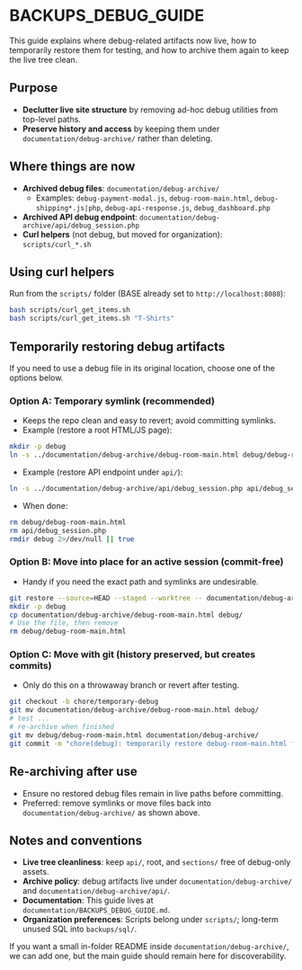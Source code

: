 # BACKUPS_DEBUG_GUIDE

This guide explains where debug-related artifacts now live, how to temporarily restore them for testing, and how to archive them again to keep the live tree clean.

## Purpose
- **Declutter live site structure** by removing ad-hoc debug utilities from top-level paths.
- **Preserve history and access** by keeping them under `documentation/debug-archive/` rather than deleting.

## Where things are now
- **Archived debug files**: `documentation/debug-archive/`
  - Examples: `debug-payment-modal.js`, `debug-room-main.html`, `debug-shipping*.js|php`, `debug-api-response.js`, `debug_dashboard.php`
- **Archived API debug endpoint**: `documentation/debug-archive/api/debug_session.php`
- **Curl helpers** (not debug, but moved for organization): `scripts/curl_*.sh`

## Using curl helpers
Run from the `scripts/` folder (BASE already set to `http://localhost:8080`):
```bash
bash scripts/curl_get_items.sh
bash scripts/curl_get_items.sh "T-Shirts"
```

## Temporarily restoring debug artifacts
If you need to use a debug file in its original location, choose one of the options below.

### Option A: Temporary symlink (recommended)
- Keeps the repo clean and easy to revert; avoid committing symlinks.
- Example (restore a root HTML/JS page):
```bash
mkdir -p debug
ln -s ../documentation/debug-archive/debug-room-main.html debug/debug-room-main.html
```
- Example (restore API endpoint under `api/`):
```bash
ln -s ../documentation/debug-archive/api/debug_session.php api/debug_session.php
```
- When done:
```bash
rm debug/debug-room-main.html
rm api/debug_session.php
rmdir debug 2>/dev/null || true
```

### Option B: Move into place for an active session (commit-free)
- Handy if you need the exact path and symlinks are undesirable.
```bash
git restore --source=HEAD --staged --worktree -- documentation/debug-archive/debug-room-main.html
mkdir -p debug
cp documentation/debug-archive/debug-room-main.html debug/
# Use the file, then remove
rm debug/debug-room-main.html
```

### Option C: Move with git (history preserved, but creates commits)
- Only do this on a throwaway branch or revert after testing.
```bash
git checkout -b chore/temporary-debug
git mv documentation/debug-archive/debug-room-main.html debug/
# test ...
# re-archive when finished
git mv debug/debug-room-main.html documentation/debug-archive/
git commit -m "chore(debug): temporarily restore debug-room-main.html for testing"
```

## Re-archiving after use
- Ensure no restored debug files remain in live paths before committing.
- Preferred: remove symlinks or move files back into `documentation/debug-archive/` as shown above.

## Notes and conventions
- **Live tree cleanliness**: keep `api/`, root, and `sections/` free of debug-only assets.
- **Archive policy**: debug artifacts live under `documentation/debug-archive/` and `documentation/debug-archive/api/`.
- **Documentation**: This guide lives at `documentation/BACKUPS_DEBUG_GUIDE.md`.
- **Organization preferences**: Scripts belong under `scripts/`; long-term unused SQL into `backups/sql/`.

If you want a small in-folder README inside `documentation/debug-archive/`, we can add one, but the main guide should remain here for discoverability.
